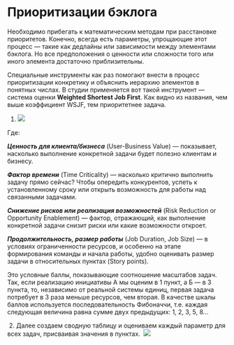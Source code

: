 # Приоритизации бэклога
Необходимо прибегать к математическим методам при расстановке приоритетов. Конечно, всегда есть параметры, упрощающие этот процесс — такие как дедлайны или зависимости между элементами бэклога. Но все предположения о ценности или сложности того или иного элемента достаточно приблизительны.

Специальные инструменты как раз помогают внести в процесс приоритизации конкретику и объяснить иерархию элементов в понятных числах. В студии применяется вот такой инструмент — система оценки **Weighted Shortest Job First**. Как видно из названия, чем выше коэффициент WSJF, тем приоритетнее задача.
1. ![](https://onagile.ru/resources/post-images/6eb832bc-8f0b-4964-85d4-b85bbc470574.jpg)

Где:

***Ценность для клиента/бизнеса*** (User-Business Value) — показывает, насколько выполнение конкретной задачи будет полезно клиентам и бизнесу.

***Фактор времени*** (Time Criticality) — насколько критично выполнить задачу прямо сейчас? Чтобы опередить конкурентов, успеть к установленному сроку или открыть возможность для работы над связанными задачами. 

***Снижение рисков или реализация возможностей*** (Risk Reduction or Opportunity Enablement) — фактор, отражающий, как выполнение конкретной задачи снизит риски или какие возможности откроет.

***Продолжительность, размер работы*** (Job Duration, Job Size) — в условиях ограниченности ресурсов, и особенно на этапе формирования команды и начала работы, удобно оценивать размер задачи в относительных пунктах (Story points).

Это условные баллы, показывающие соотношение масштабов задач. Так, если реализацию инициативы А мы оценим в 1 пункт, а Б — в 3 пункта, то, независимо от реальной системы единиц, первая задача потребует в 3 раза меньше ресурсов, чем вторая. В качестве шкалы баллов используется последовательность Фибоначчи, т.е. каждая следующая величина равна сумме двух предыдущих: 1, 2, 3, 5, 8...

 2. Далее создаем сводную таблицу и оцениваем каждый параметр для всех задач, присваивая значения в пунктах.
 ![](https://onagile.ru/resources/post-images/cf4c18d4-930b-4796-8eb8-6c0912a06fe8.jpg)

